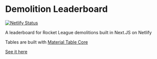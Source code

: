 # Demolition Leaderboard

[![Netlify Status](https://api.netlify.com/api/v1/badges/068aa63b-9843-4a05-83eb-f2c63dbdecb4/deploy-status)](https://app.netlify.com/sites/demolition-leaderboard/deploys)

A leaderboard for Rocket League demolitions built in Next.JS on Netlify

Tables are built with [Material Table Core](https://github.com/material-table-core/core)

[See it here](https://demolition-leaderboard.netlify.app/)
